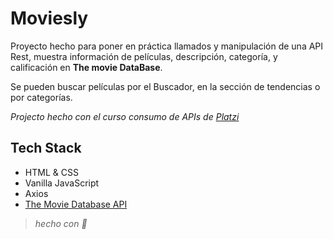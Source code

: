 # Moviesly

Proyecto hecho para poner en práctica llamados y manipulación de una API Rest, muestra información de películas, descripción, categoría, y calificación en **The movie DataBase**.

Se pueden buscar películas por el Buscador, en la sección de tendencias o por categorías.

*Projecto hecho con el curso consumo de APIs de [Platzi](https://platzi.com)*


## Tech Stack

- HTML & CSS
- Vanilla JavaScript
- Axios
- [The Movie Database API](https://developers.themoviedb.org/3/getting-started/introduction)



>*hecho con 🍕*